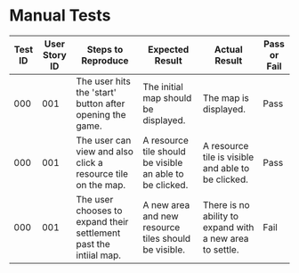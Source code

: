 # Manual Tests


| Test ID | User Story ID | Steps to Reproduce | Expected Result | Actual Result | Pass or Fail |
|----------------|---------------|-------------|---------------------|--------|--------|
|            000 |           001 | The user hits the 'start' button after opening the game. | The initial map should be displayed. | The map is displayed. | Pass |
|            000 |           001 | The user can view and also click a resource tile on the map.   | A resource tile should be visible an able to be clicked. | A resource tile is visible and able to be clicked. | Pass |
|            000 |           001 | The user chooses to expand their settlement past the intiial map. | A new area and new resource tiles should be visible. | There is no ability to expand with a new area to settle. | Fail |
